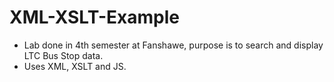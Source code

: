# XML-XSLT-Example
- Lab done in 4th semester at Fanshawe, purpose is to search and display LTC Bus Stop data.
- Uses XML, XSLT and JS.
